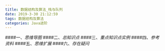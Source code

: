 ```yaml
---
title: 数据结构及算法_栈与队列
date: 2019-3-30 21:12:59
tags: 数据结构及算法
categories: Java进阶
---
```


####一、*思维导图*
####二、*总知识点*
####三、*重点知识点实例*
####四、*参考资料*
####五、*思维扩展*
####六、*存在疑问*
